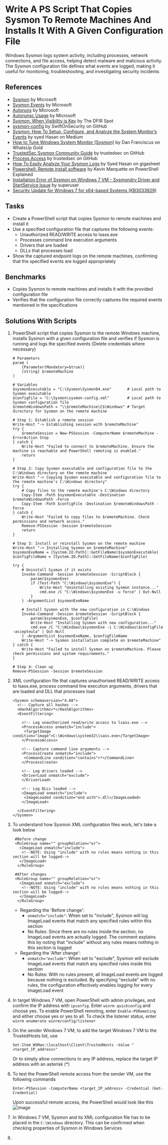 # Write A PS Script That Copies Sysmon To Remote Machines And Installs It With A Given Configuration File
Windows Sysmon logs system activity, including processes, network connections, and file access, helping detect malware and malicious activity. The Sysmon configuration file defines what events are logged, making it useful for monitoring, troubleshooting, and investigating security incidents

## References
- [Sysmon](https://learn.microsoft.com/en-us/sysinternals/downloads/sysmon) by Microsoft
- [Sysmon Events](https://learn.microsoft.com/en-us/sysinternals/downloads/sysmon#events) by Microsoft
- [Autoruns](https://learn.microsoft.com/en-us/sysinternals/downloads/autoruns) by Microsoft
- [Autorunsc Usage](https://learn.microsoft.com/en-us/sysinternals/downloads/autoruns#autorunsc-usage) by Microsoft
- [Sysmon: When Visibility is Key](https://www.thedfirspot.com/post/sysmon-when-visibility-is-key) by The DFIR Spot
- [sysmon-config](https://github.com/SwiftOnSecurity/sysmon-config) by SwiftOnSecurity on GitHub
- [Sysmon: How To Setup, Configure, and Analyze the System Monitor’s Events](https://syedhasan010.medium.com/sysmon-how-to-setup-configure-and-analyze-the-system-monitors-events-930e9add78d) by syed Hasan on Medium
- [How to Tune Windows System Monitor (Sysmon)](https://www.whatsupgold.com/blog/how-to-tune-windows-system-monitor-sysmon) by Dan Franciscus on WhatsUp Gold
- [TrustedSec Sysmon Community Guide](https://github.com/trustedsec/SysmonCommunityGuide/tree/master) by trustedsec on GitHub
- [Process Access](https://github.com/trustedsec/SysmonCommunityGuide/blob/master/chapters/process-access.md) by trustedsec on GitHub
- [How To Easily Analyze Your Sysmon Logs](https://www.gigasheet.com/post/how-to-easily-analyze-your-sysmon-logs#:~:text=Start%20making%20some%20noise%20on,That's%20it.) by Syed Hasan on gigasheet
- [Powershell: Remote install software](https://powershellexplained.com/2017-04-22-Powershell-installing-remote-software/) by Kevin Marquette on PowerShell Explained
- [Installation Error of Sysmon on Windows 7 VM - Sysmondrv Driver and StartService Issue](https://superuser.com/questions/1482486/installation-error-of-sysmon-on-windows-7-vm-sysmondrv-driver-and-startservice) by superuser
- [Security Update for Windows 7 for x64-based Systems (KB3033929)](https://www.microsoft.com/en-us/download/details.aspx?id=46148)


## Tasks
- Create a PowerShell script that copies Sysmon to remote machines and install it
- Use a specified configuration file that captures the following events:
  - Unauthorized READ/WRITE access to lsass.exe
  - Processes command line execution arguments
  - Drivers that are loaded
  - DLLs that processes load
- Show the captured endpoint logs on the remote machines, confirming that the specified events are logged appropriately

## Benchmarks
- Copies Sysmon to remote machines and installs it with the provided configuration file
- Verifies that the configuration file correctly captures the required events mentioned in the specifications

## Solutions With Scripts
1. PowerShell script that copies Sysmon to the remote Windows machine, installs Sysmon with a given configuration file and verifies if Sysmon is running and logs the specified events (Delete credentials where necessary)
    ```
    # Parameters
    param (
        [Parameter(Mandatory=$true)]
        [string] $remoteMachine
    )
    
    # Variables
    $sysmonExecutable = "C:\Sysmon\Sysmon64.exe"       # Local path to Sysmon executable
    $configFile = "C:\Sysmon\sysmon-config.xml"        # Local path to Sysmon configuration file
    $remoteWindowsPath = "\\$remoteMachine\C$\Windows" # Target directory for Sysmon on the remote machine
    
    # Step 1: Establish a remote session
    Write-Host "-> Establishing session with $remoteMachine"
    try {
        $remoteSession = New-PSSession -ComputerName $remoteMachine -ErrorAction Stop
    } catch {
        Write-Host "Failed to connect to $remoteMachine. Ensure the machine is reachable and PowerShell remoting is enabled."
        return
    }
    
    # Step 2: Copy Sysmon executable and configuration file to the C:\Windows directory on the remote machine
    Write-Host "-> Copying Sysmon executable and configuration file to the remote machine's C:\Windows directory"
    try {
        # Copy files to the remote machine's C:\Windows directory
        Copy-Item -Path $sysmonExecutable -Destination $remoteWindowsPath -Force
        Copy-Item -Path $configFile -Destination $remoteWindowsPath -Force
    } catch {
        Write-Host "Failed to copy files to $remoteMachine. Check permissions and network access."
        Remove-PSSession -Session $remoteSession
        return
    }
    
    # Step 3: Install or reinstall Sysmon on the remote machine
    Write-Host "-> Installing Sysmon on $remoteMachine"
    $sysmonExeName = [System.IO.Path]::GetFileName($sysmonExecutable)
    $configFileName = [System.IO.Path]::GetFileName($configFile)
    
    try {
        # Uninstall Sysmon if it exists
        Invoke-Command -Session $remoteSession -ScriptBlock {
            param($sysmonExe)
            if (Test-Path "C:\Windows\$sysmonExe") {
                Write-Host "Uninstalling existing Sysmon instance..."
                cmd.exe /C "C:\Windows\$sysmonExe -u force" | Out-Null
            }
        } -ArgumentList $sysmonExeName
    
        # Install Sysmon with the new configuration in C:\Windows
        Invoke-Command -Session $remoteSession -ScriptBlock {
            param($sysmonExe, $configFile)
            Write-Host "Installing Sysmon with new configuration..."
            cmd.exe /C "C:\Windows\$sysmonExe -i C:\Windows\$configFile -accepteula" | Out-Null
        } -ArgumentList $sysmonExeName, $configFileName
        Write-Host "-> Sysmon installation complete on $remoteMachine"
    } catch {
        Write-Host "Failed to install Sysmon on $remoteMachine. Please check permissions and system requirements."
    }
    
    # Step 4: Clean up
    Remove-PSSession -Session $remoteSession
    ```


2. XML configuration file that captures unauthorised READ/WRITE access to lsass.exe, process command line execution arguments, drivers that are loaded and DLL that processes load
   ```
   <Sysmon schemaversion="4.60">
     <!-- Capture all hashes -->
     <HashAlgorithms>*</HashAlgorithms>
     <EventFiltering>
   
       <!-- Log unauthorized read/write access to lsass.exe -->
       <ProcessAccess onmatch="include">
        <TargetImage condition="image">C:\Windows\system32\lsass.exe</TargetImage>
       </ProcessAccess>
  
       <!-- Capture command line arguments -->
       <ProcessCreate onmatch="include">
        <CommandLine condition="contains">*</CommandLine>
       </ProcessCreate>
  
       <!-- Log drivers loaded -->
       <DriverLoad onmatch="exclude">
       </DriverLoad>
  
       <!-- Log DLLs loaded -->
       <ImageLoad onmatch="include">
        <ImageLoaded condition="end with">.dll</ImageLoaded>
       </ImageLoad>
  
     </EventFiltering>
   </Sysmon>
   ```
5. To understand how Sysmon XML configuration files work, let's take a look below
   ```
    #Before change
    <RuleGroup name="" groupRelation="or">
      <ImageLoad onmatch="include">
       <!--NOTE: Using "include" with no rules means nothing in this section will be logged-->
      </ImageLoad>
     </RuleGroup>
    
    #After changes
    <RuleGroup name="" groupRelation="or">
      <ImageLoad onmatch="exclude">
       <!--NOTE: Using "include" with no rules means nothing in this section will be logged-->
      </ImageLoad>
     </RuleGroup>
    ```
    - Regarding the 'Before change':
      - `onmatch="include"`: When set to "include", Sysmon will log ImageLoad events that match any specified rules within this section
      - No Rules: Since there are no rules inside the <ImageLoad> section, no ImageLoad events are actually logged. The comment explains this by noting that "include" without any rules means nothing in this section is logged
    - Regarding the 'After change':
      - `onmatch="exclude"`: When set to "exclude", Sysmon will exclude ImageLoad events that match any specified rules inside this section
      - No Rules: With no rules present, all ImageLoad events are logged because nothing is excluded. By specifying "exclude" with no rules, the configuration effectively enables logging for every ImageLoad event
6. In target Windows 7 VM, open PowerShell with admin privileges, and confirm the IP address with `ipconfig`. Enter `winrm quickconfig` and choose yes. To enable PowerShell remoting, enter `Enable-PSRemoting` and either choose yes or yes to all. To check the listener status, enter `winrm enumerate winrm/config/listener`
7. On the sender Windows 7 VM, to add the target Windows 7 VM to the TrustedHosts list, use
   ```
   Set-Item WSMan:\localhost\Client\TrustedHosts -Value "<target_IP_address>"
   ```
   Or to simply allow connections to any IP address, replace the target IP address with an asterisk (*)
8. To test the PowerShell remote access from the sender VM, use the following commands
   ```
   Enter-PSSession -ComputerName <target_IP_address> -Credential (Get-Credential)
   ```
   Upon successful remote access, the PowerShell would look like this
   ![image](https://github.com/user-attachments/assets/2745445e-1719-4e77-87b0-0dc5af2afcaf)
9. In Windows 7 VM, Sysmon and its XML configuration file has to be placed in the `C:\Windows` directory. This can be confirmed when checking properties of Sysmon in Windows Services
10. 
